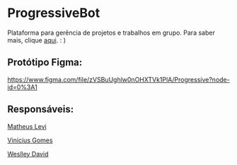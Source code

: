 # ProgressiveBot
Plataforma para gerência de projetos e trabalhos em grupo. Para saber mais, clique [aqui](https://progressivebot.netlify.app). : )

## Protótipo Figma:
https://www.figma.com/file/zVSBuUghlw0nOHXTVk1PlA/Progressive?node-id=0%3A1

## Responsáveis:

[Matheus Levi](https://github.com/MathLevi20)

[Vinícius Gomes](https://github.com/vinicius849)

[Weslley David](https://github.com/Weslley-David)
